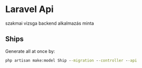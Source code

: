 # Laravel Api

szakmai vizsga backend alkalmazás minta

## Ships

Generate all at once by: 
```cmd
php artisan make:model Ship --migration --controller --api
```